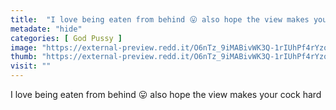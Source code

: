 ```yaml
---
title:  "I love being eaten from behind 😛 also hope the view makes your cock hard"
metadate: "hide"
categories: [ God Pussy ]
image: "https://external-preview.redd.it/O6nTz_9iMABivWK3Q-1rIUhPf4rYzopWzftxD4O420g.jpg?auto=webp&s=1478198e3fc935110298a9e8933eb0155e11c308"
thumb: "https://external-preview.redd.it/O6nTz_9iMABivWK3Q-1rIUhPf4rYzopWzftxD4O420g.jpg?width=1080&crop=smart&auto=webp&s=579a53e774e68606e005c5e8b14456082753b92f"
visit: ""
---
```

I love being eaten from behind 😛 also hope the view makes your cock hard

